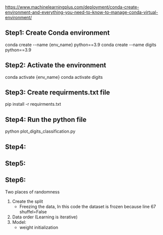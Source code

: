 https://www.machinelearningplus.com/deployment/conda-create-environment-and-everything-you-need-to-know-to-manage-conda-virtual-environment/

## Step1: Create Conda environment
conda create --name {env_name} python==3.9
conda create --name digits python==3.9

## Step2: Activate the environment
conda activate {env_name}
conda activate digits

## Step3: Create requirments.txt file
pip install -r requirments.txt

## Step4: Run the python file
python plot_digits_classification.py 


## Step4: 


## Step5: 


## Step6: 

Two places of randomness
1. Create the split
	- Freezing the data, In this code the dataset is frozen because line 67 shuffel=False
2. Data order (Learning is iterative)
3. Model:
	- weight initialization



